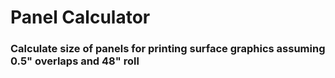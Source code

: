 # Panel Calculator
### Calculate size of panels for printing surface graphics assuming 0.5" overlaps and 48" roll
